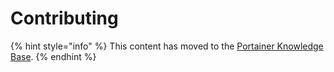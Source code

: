 # Contributing

{% hint style="info" %}
This content has moved to the [Portainer Knowledge Base](https://portal.portainer.io/knowledge/contributing).
{% endhint %}
